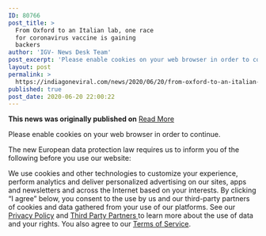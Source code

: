 ```yaml
---
ID: 80766
post_title: >
  From Oxford to an Italian lab, one race
  for coronavirus vaccine is gaining
  backers
author: 'IGV- News Desk Team'
post_excerpt: 'Please enable cookies on your web browser in order to continue. The new European data protection law requires us to inform you of the following before you use our website: We use cookies and other technologies to customize your experience, perform analytics and deliver personalized advertising on our sites, apps and newsletters and across the&hellip;'
layout: post
permalink: >
  https://indiagoneviral.com/news/2020/06/20/from-oxford-to-an-italian-lab-one-race-for-coronavirus-vaccine-is-gaining-backers/80766/india-gone-viral/
published: true
post_date: 2020-06-20 22:00:22
---
```

<b>This news was originally published on</b> <a href="https://www.washingtonpost.com/world/europe/vaccine-coronavirus-oxford-italy-trials/2020/06/20/4b8f5e0a-af1c-11ea-98b5-279a6479a1e4_story.html" class="button purchase" rel="nofollow noopener noreferrer" target="_blank">Read More</a> <br/><p><span>Please enable cookies on your web browser in order to continue.</span> </p><div> <p> The new European data protection law requires us to inform you of the following before you use our website: </p> <p> <span> </span> <span> We use cookies and other technologies to customize your experience, perform analytics and deliver personalized advertising on our sites, apps and newsletters and across the Internet based on your interests. By clicking “I agree” below, you consent to the use by us and our third-party partners of cookies and data gathered from your use of our platforms. See our <a href="https://www.washingtonpost.com/privacy-policy/2011/11/18/gIQASIiaiN_story.html">Privacy Policy</a> and <a href="https://www.washingtonpost.com/third-party-partners">Third Party Partners </a> to learn more about the use of data and your rights. You also agree to our <a href="http://www.washingtonpost.com/terms-of-service/2011/11/18/gIQAldiYiN_story.html">Terms of Service</a>. </span> </p>  </div>
